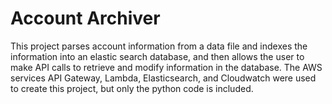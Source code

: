 # Account Archiver
This project parses account information from a data file and indexes the information into an elastic search database, and then allows the user to make API calls to retrieve and modify information in the database. The AWS services API Gateway, Lambda, Elasticsearch, and Cloudwatch were used to create this project, but only the python code is included.





